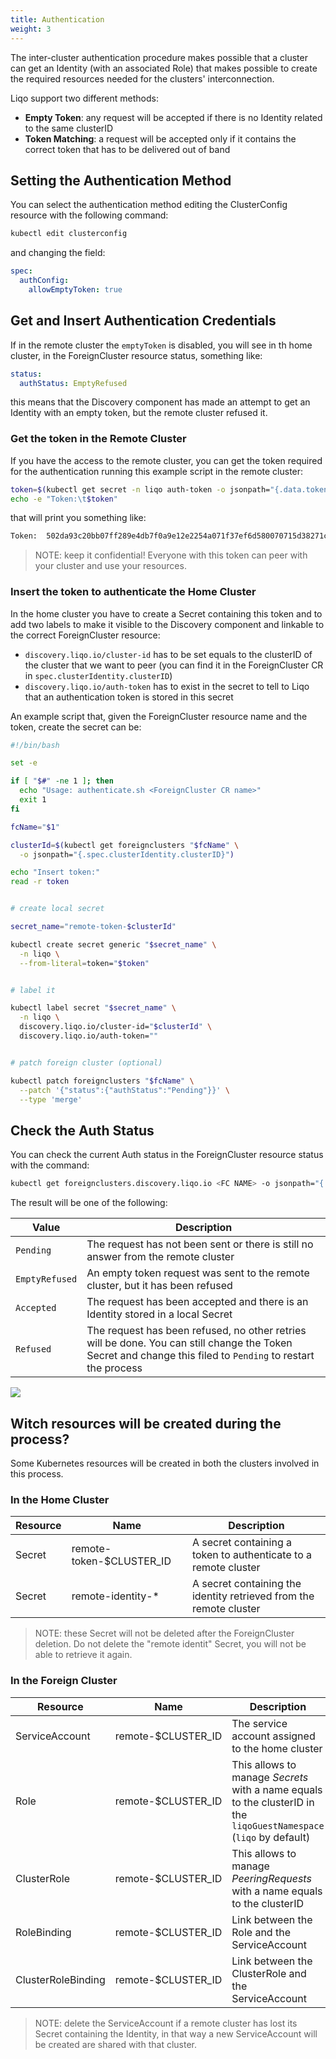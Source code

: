 ```yaml
---
title: Authentication
weight: 3
---
```


The inter-cluster authentication procedure makes possible that a cluster can get an Identity (with an associated Role)
that makes possible to create the required resources needed for the clusters' interconnection.

Liqo support two different methods:
* __Empty Token__: any request will be accepted if there is no Identity related to the same clusterID
* __Token Matching__: a request will be accepted only if it contains the correct token that has to be delivered out of band

## Setting the Authentication Method

You can select the authentication method editing the ClusterConfig resource with the following command:
```bash
kubectl edit clusterconfig
```

and changing the field:
```yaml
spec:
  authConfig:
    allowEmptyToken: true
```

## Get and Insert Authentication Credentials

If in the remote cluster the `emptyToken` is disabled, you will see in th home cluster, in the ForeignCluster resource
status, something like:
```yaml
status:
  authStatus: EmptyRefused
```

this means that the Discovery component has made an attempt to get an Identity with an empty token, but the remote cluster
refused it.

### Get the token in the Remote Cluster

If you have the access to the remote cluster, you can get the token required for the authentication running this example
script in the remote cluster:

```bash
token=$(kubectl get secret -n liqo auth-token -o jsonpath="{.data.token}" | base64 -d)
echo -e "Token:\t$token"
```

that will print you something like:
```txt
Token:	502da93c20bb07ff289e4db7f0a9e12e2254a071f37ef6d580070715d38271c2429a4cbe2610202c79062f260eb0de96a881bb3b88eb3cd5222f8238f3e9928e
```

> NOTE: keep it confidential! Everyone with this token can peer with your cluster and use your resources.

### Insert the token to authenticate the Home Cluster

In the home cluster you have to create a Secret containing this token and to add two labels to make it visible to the
Discovery component and linkable to the correct ForeignCluster resource:

* `discovery.liqo.io/cluster-id` has to be set equals to the clusterID of the cluster that we want to peer (you can
  find it in the ForeignCluster CR in `spec.clusterIdentity.clusterID`)
* `discovery.liqo.io/auth-token` has to exist in the secret to tell to Liqo that an authentication token is stored in this secret

An example script that, given the ForeignCluster resource name and the token, create the secret can be:

```bash
#!/bin/bash

set -e

if [ "$#" -ne 1 ]; then
  echo "Usage: authenticate.sh <ForeignCluster CR name>"
  exit 1
fi

fcName="$1"

clusterId=$(kubectl get foreignclusters "$fcName" \
  -o jsonpath="{.spec.clusterIdentity.clusterID}")

echo "Insert token:"
read -r token


# create local secret

secret_name="remote-token-$clusterId"

kubectl create secret generic "$secret_name" \
  -n liqo \
  --from-literal=token="$token"


# label it

kubectl label secret "$secret_name" \
  -n liqo \
  discovery.liqo.io/cluster-id="$clusterId" \
  discovery.liqo.io/auth-token=""


# patch foreign cluster (optional)

kubectl patch foreignclusters "$fcName" \
  --patch '{"status":{"authStatus":"Pending"}}' \
  --type 'merge'
```

## Check the Auth Status

You can check the current Auth status in the ForeignCluster resource status with the command:
```bash
kubectl get foreignclusters.discovery.liqo.io <FC NAME> -o jsonpath="{.status.authStatus}"
```

The result will be one of the following:

| Value          | Description |
| -------------- | ----------- |
| `Pending`      | The request has not been sent or there is still no answer from the remote cluster |
| `EmptyRefused` | An empty token request was sent to the remote cluster, but it has been refused |
| `Accepted`     | The request has been accepted and there is an Identity stored in a local Secret |
| `Refused`      | The request has been refused, no other retries will be done. You can still change the Token Secret and change this filed to `Pending` to restart the process |

![](/images/auth/get_identity_flowchart_complete.png)

## Witch resources will be created during the process?

Some Kubernetes resources will be created in both the clusters involved in this process.

### In the Home Cluster

| Resource | Name                     | Description |
| -------- | ------------------------ | ----------- |
| Secret   | remote-token-$CLUSTER_ID | A secret containing a token to authenticate to a remote cluster    |
| Secret   | remote-identity-*        | A secret containing the identity retrieved from the remote cluster |

> NOTE: these Secret will not be deleted after the ForeignCluster deletion. Do not delete the "remote identit" Secret,
> you will not be able to retrieve it again.

### In the Foreign Cluster

| Resource           | Name               | Description |
| ------------------ | ------------------ | ----------- |
| ServiceAccount     | remote-$CLUSTER_ID | The service account assigned to the home cluster |
| Role               | remote-$CLUSTER_ID | This allows to manage _Secrets_ with a name equals to the clusterID in the `liqoGuestNamespace` (`liqo` by default) |
| ClusterRole        | remote-$CLUSTER_ID | This allows to manage _PeeringRequests_ with a name equals to the clusterID |
| RoleBinding        | remote-$CLUSTER_ID | Link between the Role and the ServiceAccount |
| ClusterRoleBinding | remote-$CLUSTER_ID | Link between the ClusterRole and the ServiceAccount |

> NOTE: delete the ServiceAccount if a remote cluster has lost its Secret containing the Identity, in that way a new
> ServiceAccount will be created are shared with that cluster.
